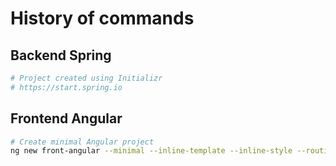 # History of commands

## Backend Spring

```bash
# Project created using Initializr
# https://start.spring.io
```

## Frontend Angular

```bash
# Create minimal Angular project
ng new front-angular --minimal --inline-template --inline-style --routing=false --style=css
```

